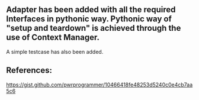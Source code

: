 ## Adapter has been added with all the required Interfaces in pythonic way. Pythonic way of "setup and teardown" is achieved through the use of Context Manager. 
A simple testcase has also been added.

## References:
https://gist.github.com/pwrprogrammer/10466418fe48253d5240c0e4cb7aa5c6